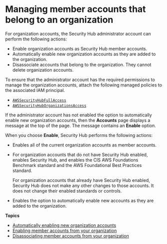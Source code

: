 # Managing member accounts that belong to an organization<a name="securityhub-accounts-orgs"></a>

For organization accounts, the Security Hub administrator account can perform the following actions:
+ Enable organization accounts as Security Hub member accounts\.
+ Automatically enable new organization accounts as they are added to the organization\.
+ Disassociate accounts that belong to the organization\. They cannot delete organization accounts\. 

To ensure that the administrator account has the required permissions to manage the organization accounts, attach the following managed policies to the associated IAM principal\.
+ [`AWSSecurityHubFullAccess`](security-iam-awsmanpol.md#security-iam-awsmanpol-awssecurityhubfullaccess)
+ [`AWSSecurityHubOrganizationsAccess`](security-iam-awsmanpol.md#security-iam-awsmanpol-awssecurityhuborganizationsaccess)

If the administrator account has not enabled the option to automatically enable new organization accounts, then the **Accounts** page displays a message at the top of the page\. The message contains an **Enable** option\.

When you choose **Enable**, Security Hub performs the following actions:
+ Enables all of the current organization accounts as member accounts\.
+ For organization accounts that do not have Security Hub enabled, enables Security Hub, and enables the CIS AWS Foundations Benchmark standard and the AWS Foundational Best Practices standard\.

  For organization accounts that already have Security Hub enabled, Security Hub does not make any other changes to those accounts\. It does not change their enabled standards or controls\.
+ Enables the option to automatically enable new accounts as they are added to the organization\.

**Topics**
+ [Automatically enabling new organization accounts](accounts-orgs-auto-enable.md)
+ [Enabling member accounts from your organization](orgs-accounts-enable.md)
+ [Disassociating member accounts from your organization](accounts-orgs-disassociate.md)
